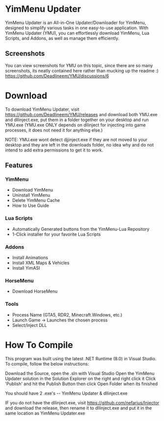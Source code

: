 # YimMenu Updater

YimMenu Updater is an All-in-One Updater/Downloader for YimMenu, designed to simplify various tasks in one easy-to-use application. With YimMenu Updater (YMU), you can effortlessly download YimMenu, Lua Scripts, and Addons, as well as manage them efficiently.

## Screenshots
You can view screenshots for YMU on this topic, since there are so many screenshots, its neatly contained here rather than mucking up the readme :)
https://github.com/Deadlineem/YMU/discussions/6

# Download

To download YimMenu Updater, visit https://github.com/Deadlineem/YMU/releases and download both YMU.exe and dllinject.exe, put them in a folder together on your desktop and run YMU.exe
(YMU.exe ONLY depends on dllinject for injecting into game processes, it does not need it for anything else.)

NOTE: YMU.exe wont detect djjinject.exe if they are not moved to your desktop and they are left in the downloads folder, no idea why and do not intend to add extra permissions to get it to work.

## Features

### YimMenu
- Download YimMenu
- Uninstall YimMenu
- Delete YimMenu Cache
- How to Use Guide

### Lua Scripts
- Automatically Generated buttons from the YimMenu-Lua Repository
- 1-Click installer for your favorite Lua Scripts

### Addons
- Install Animations
- Install XML Maps & Vehicles
- Install YimASI

### HorseMenu
- Download HorseMenu

### Tools
- Process Name (GTA5, RDR2, Minecraft.Windows, etc.)
- Launch Game -> Launches the chosen process
- Select/Inject DLL 


# How To Compile
This program was built using the latest .NET Runtime (8.0) in Visual Studio.  To compile, follow the below instructions:

Download the Source, open the .sln with Visual Studio
Open the YimMenu Updater solution in the Solution Explorer on the right and right click it
Click 'Publish' and hit the Publish Button then click Open Folder when its finished

You should have 2 .exe's -- YimMenu Updater & dllinject.exe

IF you do not have the dllinject.exe, visit https://github.com/nefarius/Injector and download the release, 
then rename it to dllinject.exe and put it in the same location as YimMenu Updater.exe
